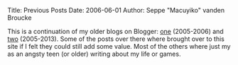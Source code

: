 Title: Previous Posts
Date: 2006-06-01
Author: Seppe "Macuyiko" vanden Broucke

This is a continuation of my older blogs on Blogger: [one](https://macuyiko.blogspot.com/) (2005-2006) and [two](https://bedagainstthewall.blogspot.com/) (2005-2013). Some of the posts over there where brought over to this site if I felt they could still add some value. Most of the others where just my as an angsty teen (or older) writing about my life or games.
